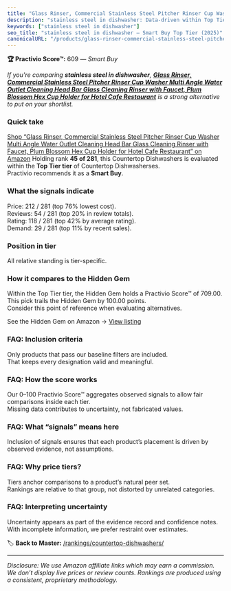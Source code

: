 ```yaml
---
title: "Glass Rinser, Commercial Stainless Steel Pitcher Rinser Cup Washer Multi Angle Water Outlet Cleaning Head Bar Glass Cleaning Rinser with Faucet, Plum Blossom Hex Cup Holder for Hotel Cafe Restaurant"
description: "stainless steel in dishwasher: Data-driven within Top Tier ranking using the Practivio Score™. Positioned by quality, value, demand, findability, momentum."
keywords: ["stainless steel in dishwasher"]
seo_title: "stainless steel in dishwasher — Smart Buy Top Tier (2025)"
canonicalURL: "/products/glass-rinser-commercial-stainless-steel-pitcher-rinser-cup-washer-multi-angle-water-outlet-cleaning-head-bar-glass-cleaning-rinser-with-faucet-plum-blossom-hex-cup-holder-for-hotel-cafe-restaurant-B092DNCCFK/"
---
```


**🏆 Practivio Score™:** 609 — _Smart Buy_


*If you're comparing **stainless steel in dishwasher**, **[Glass Rinser, Commercial Stainless Steel Pitcher Rinser Cup Washer Multi Angle Water Outlet Cleaning Head Bar Glass Cleaning Rinser with Faucet, Plum Blossom Hex Cup Holder for Hotel Cafe Restaurant](https://www.amazon.com/dp/B092DNCCFK?tag=practivio-20)** is a strong alternative to put on your shortlist.*
### Quick take
[Shop “Glass Rinser, Commercial Stainless Steel Pitcher Rinser Cup Washer Multi Angle Water Outlet Cleaning Head Bar Glass Cleaning Rinser with Faucet, Plum Blossom Hex Cup Holder for Hotel Cafe Restaurant” on Amazon](https://www.amazon.com/dp/B092DNCCFK?tag=practivio-20)
Holding rank **45 of 281**, this Countertop Dishwashers is evaluated within the **Top Tier tier** of Countertop Dishwasherses.  
Practivio recommends it as a **Smart Buy**.

### What the signals indicate
Price: 212 / 281 (top 76% lowest cost).  
Reviews: 54 / 281 (top 20% in review totals).  
Rating: 118 / 281 (top 42% by average rating).  
Demand: 29 / 281 (top 11% by recent sales).

### Position in tier
All relative standing is tier-specific.

### How it compares to the Hidden Gem
Within the Top Tier tier, the Hidden Gem holds a Practivio Score™ of 709.00.  
This pick trails the Hidden Gem by 100.00 points.  
Consider this point of reference when evaluating alternatives.  

See the Hidden Gem on Amazon → [View listing](https://www.amazon.com/dp/B08N6WV3HX?tag=practivio-20)

### FAQ: Inclusion criteria
Only products that pass our baseline filters are included.  
That keeps every designation valid and meaningful.

### FAQ: How the score works
Our 0–100 Practivio Score™ aggregates observed signals to allow fair comparisons inside each tier.  
Missing data contributes to uncertainty, not fabricated values.

### FAQ: What “signals” means here
Inclusion of signals ensures that each product’s placement is driven by observed evidence, not assumptions.

### FAQ: Why price tiers?
Tiers anchor comparisons to a product’s natural peer set.  
Rankings are relative to that group, not distorted by unrelated categories.

### FAQ: Interpreting uncertainty
Uncertainty appears as part of the evidence record and confidence notes.  
With incomplete information, we prefer restraint over estimates.


🏷️ **Back to Master:** [/rankings/countertop-dishwashers/](/rankings/countertop-dishwashers/)

---
_Disclosure: We use Amazon affiliate links which may earn a commission. We don’t display live prices or review counts. Rankings are produced using a consistent, proprietary methodology._
